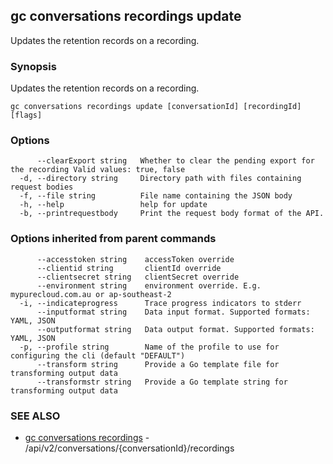 ## gc conversations recordings update

Updates the retention records on a recording.

### Synopsis

Updates the retention records on a recording.

```
gc conversations recordings update [conversationId] [recordingId] [flags]
```

### Options

```
      --clearExport string   Whether to clear the pending export for the recording Valid values: true, false
  -d, --directory string     Directory path with files containing request bodies
  -f, --file string          File name containing the JSON body
  -h, --help                 help for update
  -b, --printrequestbody     Print the request body format of the API.
```

### Options inherited from parent commands

```
      --accesstoken string    accessToken override
      --clientid string       clientId override
      --clientsecret string   clientSecret override
      --environment string    environment override. E.g. mypurecloud.com.au or ap-southeast-2
  -i, --indicateprogress      Trace progress indicators to stderr
      --inputformat string    Data input format. Supported formats: YAML, JSON
      --outputformat string   Data output format. Supported formats: YAML, JSON
  -p, --profile string        Name of the profile to use for configuring the cli (default "DEFAULT")
      --transform string      Provide a Go template file for transforming output data
      --transformstr string   Provide a Go template string for transforming output data
```

### SEE ALSO

* [gc conversations recordings](gc_conversations_recordings.html)	 - /api/v2/conversations/{conversationId}/recordings


